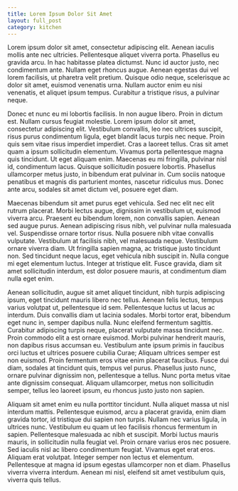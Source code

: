 ```yaml
---
title: Lorem Ipsum Dolor Sit Amet
layout: full_post
category: kitchen
---
```


Lorem ipsum dolor sit amet, consectetur adipiscing elit. Aenean iaculis mollis ante nec ultricies. Pellentesque aliquet viverra porta. Phasellus eu gravida arcu. In hac habitasse platea dictumst. Nunc id auctor justo, nec condimentum ante. Nullam eget rhoncus augue. Aenean egestas dui vel lorem facilisis, ut pharetra velit pretium. Quisque odio neque, scelerisque ac dolor sit amet, euismod venenatis urna. Nullam auctor enim eu nisi venenatis, et aliquet ipsum tempus. Curabitur a tristique risus, a pulvinar neque.

Donec et nunc eu mi lobortis facilisis. In non augue libero. Proin in dictum est. Nullam cursus feugiat molestie. Lorem ipsum dolor sit amet, consectetur adipiscing elit. Vestibulum convallis, leo nec ultrices suscipit, risus purus condimentum ligula, eget blandit lacus turpis nec neque. Proin quis sem vitae risus imperdiet imperdiet. Cras a laoreet tellus. Cras sit amet quam a ipsum sollicitudin elementum. Vivamus porta pellentesque magna quis tincidunt. Ut eget aliquam enim. Maecenas eu mi fringilla, pulvinar nisl id, condimentum lacus. Quisque sollicitudin posuere lobortis. Phasellus ullamcorper metus justo, in bibendum erat pulvinar in. Cum sociis natoque penatibus et magnis dis parturient montes, nascetur ridiculus mus. Donec ante arcu, sodales sit amet dictum vel, posuere eget diam.

Maecenas bibendum sit amet purus eget vehicula. Sed nec elit nec elit rutrum placerat. Morbi lectus augue, dignissim in vestibulum ut, euismod viverra arcu. Praesent eu bibendum lorem, non convallis sapien. Aenean sed augue purus. Aenean adipiscing risus nibh, vel pulvinar nulla malesuada vel. Suspendisse ornare tortor risus. Nulla posuere nibh vitae convallis vulputate. Vestibulum at facilisis nibh, vel malesuada neque. Vestibulum ornare viverra diam. Ut fringilla sapien magna, ac tristique justo tincidunt non. Sed tincidunt neque lacus, eget vehicula nibh suscipit in. Nulla congue mi eget elementum luctus. Integer at tristique elit. Fusce gravida, diam sit amet sollicitudin interdum, est dolor posuere mauris, at condimentum diam nulla eget enim.

Aenean sollicitudin, augue sit amet aliquet tincidunt, nibh turpis adipiscing ipsum, eget tincidunt mauris libero nec tellus. Aenean felis lectus, tempus varius volutpat ut, pellentesque id sem. Pellentesque luctus ut lacus ac interdum. Duis convallis diam ut lacinia sodales. Morbi tortor erat, bibendum eget nunc in, semper dapibus nulla. Nunc eleifend fermentum sagittis. Curabitur adipiscing turpis neque, placerat vulputate massa tincidunt nec. Proin commodo elit a est ornare euismod. Morbi pulvinar hendrerit mauris, non dapibus risus accumsan eu. Vestibulum ante ipsum primis in faucibus orci luctus et ultrices posuere cubilia Curae; Aliquam ultrices semper est non euismod. Proin fermentum eros vitae enim placerat faucibus. Fusce dui diam, sodales at tincidunt quis, tempus vel purus. Phasellus justo nunc, ornare pulvinar dignissim non, pellentesque a tellus. Nunc porta metus vitae ante dignissim consequat. Aliquam ullamcorper, metus non sollicitudin semper, tellus leo laoreet ipsum, eu rhoncus justo justo non sapien.

Aliquam sit amet enim eu nulla porttitor tincidunt. Nulla aliquet massa ut nisl interdum mattis. Pellentesque euismod, arcu a placerat gravida, enim diam gravida tortor, id tristique dui sapien non turpis. Nullam nec varius ligula, in ultrices nunc. Vestibulum eu quam ut leo facilisis rhoncus fermentum in sapien. Pellentesque malesuada ac nibh et suscipit. Morbi luctus mauris mauris, in sollicitudin nulla feugiat vel. Proin ornare varius eros nec posuere. Sed iaculis nisl ac libero condimentum feugiat. Vivamus eget erat eros. Aliquam erat volutpat. Integer semper non lectus et elementum. Pellentesque at magna id ipsum egestas ullamcorper non et diam. Phasellus viverra viverra interdum. Aenean mi nisl, eleifend sit amet vestibulum quis, viverra quis tellus.